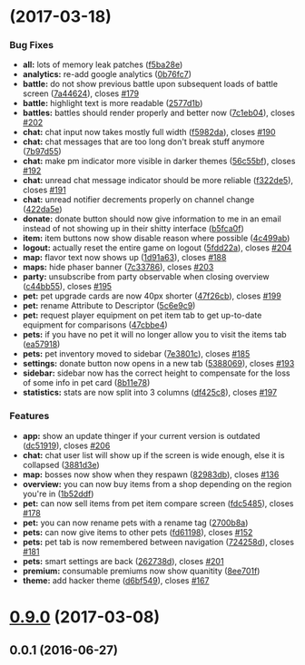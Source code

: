 <a name=""></a>
# [](https://github.com/IdleLands/Play/compare/0.9.0...v) (2017-03-18)


### Bug Fixes

* **all:** lots of memory leak patches ([f5ba28e](https://github.com/IdleLands/Play/commit/f5ba28e))
* **analytics:** re-add google analytics ([0b76fc7](https://github.com/IdleLands/Play/commit/0b76fc7))
* **battle:** do not show previous battle upon subsequent loads of battle screen ([7a44624](https://github.com/IdleLands/Play/commit/7a44624)), closes [#179](https://github.com/IdleLands/Play/issues/179)
* **battle:** highlight text is more readable ([2577d1b](https://github.com/IdleLands/Play/commit/2577d1b))
* **battles:** battles should render properly and better now ([7c1eb04](https://github.com/IdleLands/Play/commit/7c1eb04)), closes [#202](https://github.com/IdleLands/Play/issues/202)
* **chat:** chat input now takes mostly full width ([f5982da](https://github.com/IdleLands/Play/commit/f5982da)), closes [#190](https://github.com/IdleLands/Play/issues/190)
* **chat:** chat messages that are too long don't break stuff anymore ([7b97d55](https://github.com/IdleLands/Play/commit/7b97d55))
* **chat:** make pm indicator more visible in darker themes ([56c55bf](https://github.com/IdleLands/Play/commit/56c55bf)), closes [#192](https://github.com/IdleLands/Play/issues/192)
* **chat:** unread chat message indicator should be more reliable ([f322de5](https://github.com/IdleLands/Play/commit/f322de5)), closes [#191](https://github.com/IdleLands/Play/issues/191)
* **chat:** unread notifier decrements properly on channel change ([422da5e](https://github.com/IdleLands/Play/commit/422da5e))
* **donate:** donate button should now give information to me in an email instead of not showing up in their shitty interface ([b5fca0f](https://github.com/IdleLands/Play/commit/b5fca0f))
* **item:** item buttons now show disable reason where possible ([4c499ab](https://github.com/IdleLands/Play/commit/4c499ab))
* **logout:** actually reset the entire game on logout ([5fdd22a](https://github.com/IdleLands/Play/commit/5fdd22a)), closes [#204](https://github.com/IdleLands/Play/issues/204)
* **map:** flavor text now shows up ([1d91a63](https://github.com/IdleLands/Play/commit/1d91a63)), closes [#188](https://github.com/IdleLands/Play/issues/188)
* **maps:** hide phaser banner ([7c33786](https://github.com/IdleLands/Play/commit/7c33786)), closes [#203](https://github.com/IdleLands/Play/issues/203)
* **party:** unsubscribe from party observable when closing overview ([c44bb55](https://github.com/IdleLands/Play/commit/c44bb55)), closes [#195](https://github.com/IdleLands/Play/issues/195)
* **pet:** pet upgrade cards are now 40px shorter ([47f26cb](https://github.com/IdleLands/Play/commit/47f26cb)), closes [#199](https://github.com/IdleLands/Play/issues/199)
* **pet:** rename Attribute to Descriptor ([5c6e9c9](https://github.com/IdleLands/Play/commit/5c6e9c9))
* **pet:** request player equipment on pet item tab to get up-to-date equipment for comparisons ([47cbbe4](https://github.com/IdleLands/Play/commit/47cbbe4))
* **pets:** if you have no pet it will no longer allow you to visit the items tab ([ea57918](https://github.com/IdleLands/Play/commit/ea57918))
* **pets:** pet inventory moved to sidebar ([7e3801c](https://github.com/IdleLands/Play/commit/7e3801c)), closes [#185](https://github.com/IdleLands/Play/issues/185)
* **settings:** donate button now opens in a new tab ([5388069](https://github.com/IdleLands/Play/commit/5388069)), closes [#193](https://github.com/IdleLands/Play/issues/193)
* **sidebar:** sidebar now has the correct height to compensate for the loss of some info in pet card ([8b11e78](https://github.com/IdleLands/Play/commit/8b11e78))
* **statistics:** stats are now split into 3 columns ([df425c8](https://github.com/IdleLands/Play/commit/df425c8)), closes [#197](https://github.com/IdleLands/Play/issues/197)


### Features

* **app:** show an update thinger if your current version is outdated ([dc51919](https://github.com/IdleLands/Play/commit/dc51919)), closes [#206](https://github.com/IdleLands/Play/issues/206)
* **chat:** chat user list will show up if the screen is wide enough, else it is collapsed ([3881d3e](https://github.com/IdleLands/Play/commit/3881d3e))
* **map:** bosses now show when they respawn ([82983db](https://github.com/IdleLands/Play/commit/82983db)), closes [#136](https://github.com/IdleLands/Play/issues/136)
* **overview:** you can now buy items from a shop depending on the region you're in ([1b52ddf](https://github.com/IdleLands/Play/commit/1b52ddf))
* **pet:** can now sell items from pet item compare screen ([fdc5485](https://github.com/IdleLands/Play/commit/fdc5485)), closes [#178](https://github.com/IdleLands/Play/issues/178)
* **pet:** you can now rename pets with a rename tag ([2700b8a](https://github.com/IdleLands/Play/commit/2700b8a))
* **pets:** can now give items to other pets ([fd61198](https://github.com/IdleLands/Play/commit/fd61198)), closes [#152](https://github.com/IdleLands/Play/issues/152)
* **pets:** pet tab is now remembered between navigation ([724258d](https://github.com/IdleLands/Play/commit/724258d)), closes [#181](https://github.com/IdleLands/Play/issues/181)
* **pets:** smart settings are back ([262738d](https://github.com/IdleLands/Play/commit/262738d)), closes [#201](https://github.com/IdleLands/Play/issues/201)
* **premium:** consumable premiums now show quanitity ([8ee701f](https://github.com/IdleLands/Play/commit/8ee701f))
* **theme:** add hacker theme ([d6bf549](https://github.com/IdleLands/Play/commit/d6bf549)), closes [#167](https://github.com/IdleLands/Play/issues/167)



<a name="0.9.0"></a>
# [0.9.0](https://github.com/IdleLands/Play/compare/0.0.1...0.9.0) (2017-03-08)



<a name="0.0.1"></a>
## 0.0.1 (2016-06-27)



